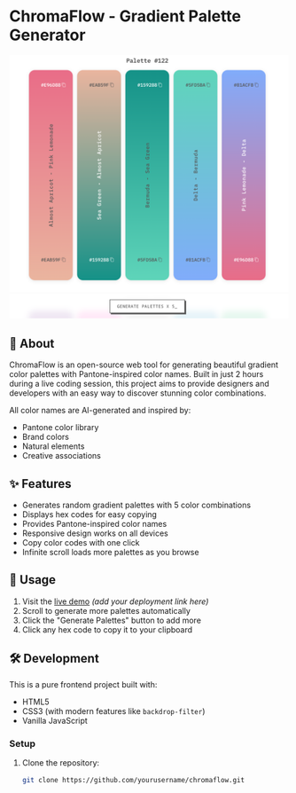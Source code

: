 # ChromaFlow - Gradient Palette Generator

![ChromaFlow Demo](image.png)

## 🌈 About

ChromaFlow is an open-source web tool for generating beautiful gradient color palettes with Pantone-inspired color names. Built in just 2 hours during a live coding session, this project aims to provide designers and developers with an easy way to discover stunning color combinations.

All color names are AI-generated and inspired by:
- Pantone color library
- Brand colors
- Natural elements
- Creative associations

## ✨ Features

- Generates random gradient palettes with 5 color combinations
- Displays hex codes for easy copying
- Provides Pantone-inspired color names
- Responsive design works on all devices
- Copy color codes with one click
- Infinite scroll loads more palettes as you browse

## 🚀 Usage

1. Visit the [live demo](#) *(add your deployment link here)*
2. Scroll to generate more palettes automatically
3. Click the "Generate Palettes" button to add more
4. Click any hex code to copy it to your clipboard

## 🛠️ Development

This is a pure frontend project built with:
- HTML5
- CSS3 (with modern features like `backdrop-filter`)
- Vanilla JavaScript

### Setup

1. Clone the repository:
   ```bash
   git clone https://github.com/yourusername/chromaflow.git

